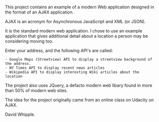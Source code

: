 This project contains an example of a modern Web application designed
in the format of an AJAX application.

AJAX is an acronym for Asynchronous JavaScript and XML (or JSON).

It is the standard modern web application.  I chose to use an example
application that gives additional detail about a location a person may 
be considering moving too.  

Enter your address, and the following API's are called:

	- Google Maps (Streetview) API to display a streetview background of the address.
	- NY Times API to display recent news articles
	- Wikipedia API to display interesting Wiki articles about the location

The project also uses JQuery, a defacto modern web libary found in more than 
50% of modern web sites.

The idea for the project originally came from an online class on Udacity on AJAX.

David Whipple.